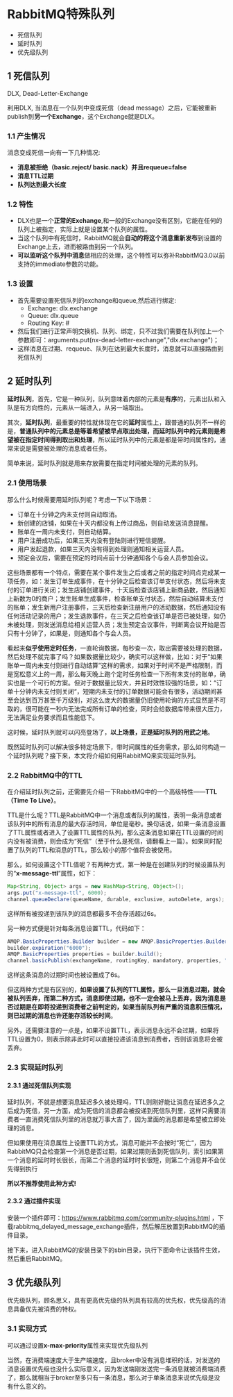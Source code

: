 # RabbitMQ特殊队列

- 死信队列
- 延时队列
- 优先级队列

## 1 死信队列

DLX, Dead-Letter-Exchange

利用DLX, 当消息在一个队列中变成死信（dead message）之后，它能被重新publish到**另一个Exchange**，这个Exchange就是DLX。

### 1.1 产生情况

消息变成死信一向有一下几种情况:

- **消息被拒绝（basic.reject/ basic.nack）并且requeue=false**
- **消息TTL过期**
- **队列达到最大长度**



### 1.2 特性

- DLX也是一个**正常的Exchange**,和一般的Exchange没有区别，它能在任何的队列上被指定，实际上就是设置某个队列的属性。
- 当这个队列中有死信时，RabbitMQ就会**自动的将这个消息重新发布**到设置的Exchange上去，进而被路由到另一个队列。
- **可以监听这个队列中消息**做相应的处理，这个特性可以弥补RabbitMQ3.0以前支持的immediate参数的功能。

### 1.3 设置

- 首先需要设置死信队列的exchange和queue,然后进行绑定:
  - Exchange: dlx.exchange
  - Queue: dlx.queue
  - Routing Key: #
- 然后我们进行正常声明交换机、队列、绑定，只不过我们需要在队列加上一个参数即可：arguments.put(nx-dead-letter-exchange","dlx.exchange")；
- 这样消息在过期、requeue、队列在达到最大长度时，消息就可以直接路由到死信队列

## 2 延时队列

**延时队列**，首先，它是一种队列，队列意味着内部的元素是**有序**的，元素出队和入队是有方向性的，元素从一端进入，从另一端取出。

其次，**延时队列**，最重要的特性就体现在它的**延时**属性上，跟普通的队列不一样的是，**普通队列中的元素总是等着希望被早点取出处理，而延时队列中的元素则是希望被在指定时间得到取出和处理**，所以延时队列中的元素是都是带时间属性的，通常来说是需要被处理的消息或者任务。

简单来说，延时队列就是用来存放需要在指定时间被处理的元素的队列。

### 2.1 使用场景

那么什么时候需要用延时队列呢？考虑一下以下场景：

- 订单在十分钟之内未支付则自动取消。
- 新创建的店铺，如果在十天内都没有上传过商品，则自动发送消息提醒。
- 账单在一周内未支付，则自动结算。
- 用户注册成功后，如果三天内没有登陆则进行短信提醒。
- 用户发起退款，如果三天内没有得到处理则通知相关运营人员。
- 预定会议后，需要在预定的时间点前十分钟通知各个与会人员参加会议。

这些场景都有一个特点，需要在某个事件发生之后或者之前的指定时间点完成某一项任务，如：发生订单生成事件，在十分钟之后检查该订单支付状态，然后将未支付的订单进行关闭；发生店铺创建事件，十天后检查该店铺上新商品数，然后通知上新数为0的商户；发生账单生成事件，检查账单支付状态，然后自动结算未支付的账单；发生新用户注册事件，三天后检查新注册用户的活动数据，然后通知没有任何活动记录的用户；发生退款事件，在三天之后检查该订单是否已被处理，如仍未被处理，则发送消息给相关运营人员；发生预定会议事件，判断离会议开始是否只有十分钟了，如果是，则通知各个与会人员。

看起来**似乎使用定时任务**，一直轮询数据，每秒查一次，取出需要被处理的数据，然后处理不就完事了吗？如果数据量比较少，确实可以这样做，比如：对于“如果账单一周内未支付则进行自动结算”这样的需求，如果对于时间不是严格限制，而是宽松意义上的一周，那么每天晚上跑个定时任务检查一下所有未支付的账单，确实也是一个可行的方案。但对于数据量比较大，并且时效性较强的场景，如：“订单十分钟内未支付则关闭“，短期内未支付的订单数据可能会有很多，活动期间甚至会达到百万甚至千万级别，对这么庞大的数据量仍旧使用轮询的方式显然是不可取的，很可能在一秒内无法完成所有订单的检查，同时会给数据库带来很大压力，无法满足业务要求而且性能低下。

这时候，延时队列就可以闪亮登场了，**以上场景，正是延时队列的用武之地**。

既然延时队列可以解决很多特定场景下，带时间属性的任务需求，那么如何构造一个延时队列呢？接下来，本文将介绍如何用RabbitMQ来实现延时队列。

### 2.2 RabbitMQ中的TTL

在介绍延时队列之前，还需要先介绍一下RabbitMQ中的一个高级特性——**TTL（Time To Live）**。

TTL是什么呢？TTL是RabbitMQ中一个消息或者队列的属性，表明一条消息或者该队列中的所有消息的最大存活时间，单位是毫秒。换句话说，如果一条消息设置了TTL属性或者进入了设置TTL属性的队列，那么这条消息如果在TTL设置的时间内没有被消费，则会成为“死信”（至于什么是死信，请翻看上一篇）。如果同时配置了队列的TTL和消息的TTL，那么较小的那个值将会被使用。

那么，如何设置这个TTL值呢？有两种方式，第一种是在创建队列的时候设置队列的“**x-message-ttl**”属性，如下：

```java
Map<String, Object> args = new HashMap<String, Object>();
args.put("x-message-ttl", 6000);
channel.queueDeclare(queueName, durable, exclusive, autoDelete, args);
```

这样所有被投递到该队列的消息都最多不会存活超过6s。

另一种方式便是针对每条消息设置TTL，代码如下：

```java
AMQP.BasicProperties.Builder builder = new AMQP.BasicProperties.Builder();
builder.expiration("6000");
AMQP.BasicProperties properties = builder.build();
channel.basicPublish(exchangeName, routingKey, mandatory, properties, "msg body".getBytes());

```

这样这条消息的过期时间也被设置成了6s。

但这两种方式是有区别的，**如果设置了队列的TTL属性，那么一旦消息过期，就会被队列丢弃，而第二种方式，消息即使过期，也不一定会被马上丢弃，因为消息是否过期是在即将投递到消费者之前判定的，如果当前队列有严重的消息积压情况，则已过期的消息也许还能存活较长时间**。

另外，还需要注意的一点是，如果不设置TTL，表示消息永远不会过期，如果将TTL设置为0，则表示除非此时可以直接投递该消息到消费者，否则该消息将会被丢弃。

### 2.3 实现延时队列

#### 2.3.1 通过死信队列实现

延时队列，不就是想要消息延迟多久被处理吗，TTL则刚好能让消息在延迟多久之后成为死信，另一方面，成为死信的消息都会被投递到死信队列里，这样只需要消费者一直消费死信队列里的消息就万事大吉了，因为里面的消息都是希望被立即处理的消息。

但如果使用在消息属性上设置TTL的方式，消息可能并不会按时“死亡“，因为RabbitMQ只会检查第一个消息是否过期，如果过期则丢到死信队列，索引如果第一个消息的延时时长很长，而第二个消息的延时时长很短，则第二个消息并不会优先得到执行

**所以不推荐使用此种方式!**

#### 2.3.2 通过插件实现

安装一个插件即可：https://www.rabbitmq.com/community-plugins.html ，下载rabbitmq_delayed_message_exchange插件，然后解压放置到RabbitMQ的插件目录。

接下来，进入RabbitMQ的安装目录下的sbin目录，执行下面命令让该插件生效，然后重启RabbitMQ。



## 3 优先级队列

优先级队列，顾名思义，具有更高优先级的队列具有较高的优先权，优先级高的消息具备优先被消费的特权。

### 3.1 实现方式

可以通过设置**x-max-priority**属性来实现优先级队列

当然，在消费端速度大于生产端速度，且broker中没有消息堆积的话，对发送的消息设置优先级也没什么实际意义，因为发送端刚发送完一条消息就被消费端消费了，那么就相当于broker至多只有一条消息，那么对于单条消息来说优先级是没有什么意义的。



